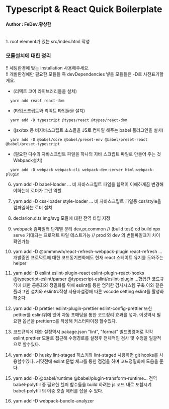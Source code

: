 # Typescript & React Quick Boilerplate

#### Author : FeDev.황상한

<br />
1. root element가 있는 src/index.html 작성

### 모듈설치에 대한 정리

!! 세팅환경에 맞는 installation 사용해주세요.<br />
!! 개발환경에만 필요한 모듈들 즉 devDependencies 넣을 모듈들은 -D로 사전표기할게요.<br />

- (리액트 코어 라이브러리들을 설치)

```
  yarn add react react-dom
```

- (타입스크립트와 리액트 타입들을 설치)

```
  yarn add -D typescript @types/react @types/react-dom
```

- (jsx/tsx 등 비자바스크립트 소스들을 JS로 컴파일 해주는 babel 플러그인을 설치)

```
  yarn add -D @babel/core @babel/preset-env @babel/preset-react @babel/preset-typescript
```

- (필요한 다수의 자바스크립트 파일을 하나의 자바 스크립트 파일로 만들어 주는 것 Webpack설치)

```
  yarn add -D webpack webpack-cli webpack-dev-server html-webpack-plugin
```

6.  yarn add -D babel-loader ... 비 자바스크립트 파일을 웹팩이 이해하게끔 변경해야하는데 로더가 그런 역할

7.  yarn add -D css-loader style-loader ... 비 자바스크립트 파일중 css/style을 컴파일하는 로더 설치

8.  declarion.d.ts img/svg 모듈에 대한 전역 타입 지정

9.  webpack 컴파일러 단계별 분리 dev,pr,common // (build test) cd build npx serve 기대되는 프로덕트 파일 테스트가능 // prod 와 dev 의 번들파일크기 차이 확인가능

10. yarn add -D @pmmmwh/react-refresh-webpack-plugin react-refresh ... 개발중인 프로덕트에 대한 코드동기변화에도 현재 react 스테이트 유지를 도와주는 helper

11. yarn add -D eslint eslint-plugin-react eslint-plugin-react-hooks @typescript-eslint/parser @typescript-eslint/eslint-plugin ...협업간 코드규칙에 대한 공통화와 정밀화를 위해 eslint를 통한 엄격한 검사시스템 구축 이와 같은 플러그인 설치와 eslintrc작성 사용자설정에 따른 vscode setting eslint를 활성화 해준다.

12. yarn add -D prettier eslint-plugin-prettier eslint-config-prettier 또한 pettier를 eslint위에 얹어 자동 포매팅을 통한 코드정리 효과를 넣자.
    이것역시 필요한 옵션을 prettierrc를 작성해 커스터마이징 할수있다.

13. 코드규칙에 대한 설정역시 pakage.json "lint", "format" 빌드명령어로 각각 eslint,prettier 모듈로 접근해 수정경로를 설정후 전체적인 검사 및 수정을 일괄적으로 할수있다.

14. yarn add -D husky lint-staged 허스키와 lint-staged 사용하면 git hooks를 사용할수있다. 커밋전에 eslint 문법 체크를 통한 점검을 하며 코드정밀화에 도움을 준다.

15. yarn add -D @babel/runtime @babel/plugin-transform-runtime... 전역 babel-polyfill 중 필요한 헬퍼 함수들을 build 하려는 js 코드 내로 포함시켜 babel-polyfill 의 이중 호출 에러를 잡을 수 있다.

16. yarn add -D webpack-bundle-analyzer
